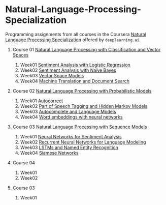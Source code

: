 # Natural-Language-Processing-Specialization
Programming assignments from all courses in the Coursera [Natural Language Processing Specialization](https://www.coursera.org/specializations/natural-language-processing) offered by `deeplearning.ai`.

1. Course 01 [Natural Language Processing with Classification and Vector Spaces](https://www.coursera.org/learn/classification-vector-spaces-in-nlp/home/welcome)
	1. Week01 [Sentiment Analysis with Logistic Regression](https://www.coursera.org/learn/classification-vector-spaces-in-nlp/home/week/1)
	1. Week02 [Sentiment Analysis with Naïve Bayes](https://www.coursera.org/learn/classification-vector-spaces-in-nlp/home/week/2)
	1. Week03 [Vector Space Models](https://www.coursera.org/learn/classification-vector-spaces-in-nlp/home/week/3)
	1. Week04 [Machine Translation and Document Search](https://www.coursera.org/learn/classification-vector-spaces-in-nlp/home/week/4)
2. Course 02 [Natural Language Processing with Probabilistic Models](https://www.coursera.org/learn/probabilistic-models-in-nlp/home/welcome)
	1. Week01 [Autocorrect](https://www.coursera.org/learn/probabilistic-models-in-nlp/home/week/1)
	1. Week02 [Part of Speech Tagging and Hidden Markov Models](https://www.coursera.org/learn/probabilistic-models-in-nlp/home/week/2)
	1. Week03 [Autocomplete and Language Models](https://www.coursera.org/learn/probabilistic-models-in-nlp/home/week/3)
	1. Week04 [Word embeddings with neural networks](https://www.coursera.org/learn/probabilistic-models-in-nlp/home/week/4)
3. Course 03 [Natural Language Processing with Sequence Models](https://www.coursera.org/learn/sequence-models-in-nlp/home/welcome)
	1. Week01 [Neural Networks for Sentiment Analysis](https://www.coursera.org/learn/sequence-models-in-nlp/home/week/1)
	1. Week02 [Recurrent Neural Networks for Language Modeling](https://www.coursera.org/learn/sequence-models-in-nlp/home/week/2)
	1. Week03 [LSTMs and Named Entity Recognition](https://www.coursera.org/learn/sequence-models-in-nlp/home/week/3)
	1. Week04 [Siamese Networks](https://www.coursera.org/learn/sequence-models-in-nlp/home/week/4)
4. Course 04 []()
	1. Week01 []()
	1. Week02 []()


3. Course 03 []()
	1. Week01 []()


